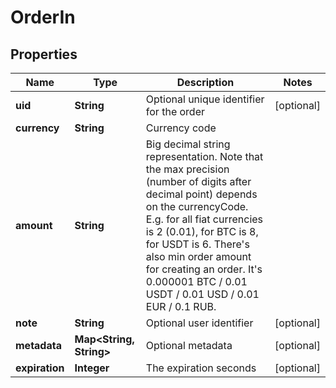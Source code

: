 

# OrderIn


## Properties

Name | Type | Description | Notes
------------ | ------------- | ------------- | -------------
**uid** | **String** | Optional unique identifier for the order |  [optional]
**currency** | **String** | Currency code | 
**amount** | **String** | Big decimal string representation. Note that the max precision (number of digits after decimal point) depends on the currencyCode. E.g. for all fiat currencies is 2 (0.01), for BTC is 8, for USDT is 6. There&#39;s also min order amount for creating an order. It&#39;s 0.000001 BTC / 0.01 USDT / 0.01 USD / 0.01 EUR / 0.1 RUB. | 
**note** | **String** | Optional user identifier |  [optional]
**metadata** | **Map&lt;String, String&gt;** | Optional metadata |  [optional]
**expiration** | **Integer** | The expiration seconds |  [optional]



